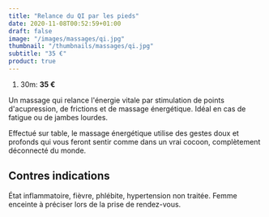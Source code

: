 ```yaml
---
title: "Relance du QI par les pieds"
date: 2020-11-08T00:52:59+01:00
draft: false
image: "/images/massages/qi.jpg"
thumbnail: "/thumbnails/massages/qi.jpg"
subtitle: "35 €"
product: true
---
```


1. 30m: __35 €__

Un massage qui relance l'énergie vitale par stimulation de points d'acupression, de frictions et de massage énergétique.
Idéal en cas de fatigue ou de jambes lourdes.

Effectué sur table, le massage énergétique utilise des gestes doux et profonds qui vous feront sentir comme 
dans un vrai cocoon, complètement déconnecté du monde.


## Contres indications

État inflammatoire, fièvre, phlébite, hypertension non traitée.
Femme enceinte à préciser lors de la prise de rendez-vous.